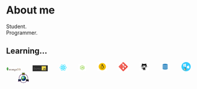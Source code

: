 # About me
  Student.<br>
  Programmer.<br>
  
## Learning...
  <img src="logos/mongoDB-logo.png" alt="mongoDB" title="mongoDB" width="8%">&emsp;&emsp;
  <img src="logos/ExpressJS-logo.jpeg" alt="ExpressJS" title="ExpressJS" width="8%">&emsp;&emsp;
  <img src="logos/React-logo.png" alt="React" title="React" width="4%">&emsp;&emsp;
  <img src="logos/nodeJS-logo.png" alt="nodeJS" title="nodeJS" width="4%">&emsp;&emsp;
  <img src="logos/linux-logo.png" alt="Linux" title="Linux" width="5%">&emsp;&emsp;
  <img src="logos/git-logo.png" alt="GIT" title="GIT" width="5%">&emsp;&emsp;
  <img src="logos/github-logo.png" alt="GitHub" title="GitHub" width="5%">&emsp;&emsp;
  <img src="logos/dbms-logo.png" alt="DBMS" title="DBMS" width="5%">&emsp;&emsp;
  <img src="logos/os-logo.png" alt="OS" title="Operating System" width="5%">&emsp;&emsp;
  <img src="logos/computer-network-logo.png" alt="CN" title="Computer Networks" width="6%">&emsp;&emsp;

  
  
 
